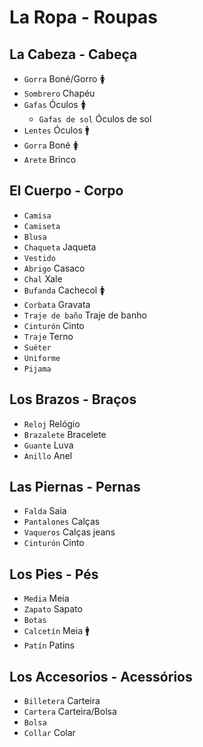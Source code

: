 # La Ropa - Roupas

## La Cabeza - Cabeça

-   `Gorra` Boné/Gorro 🚺
-   `Sombrero` Chapéu
-   `Gafas` Óculos 🚺
    -   `Gafas de sol` Óculos de sol
-   `Lentes` Óculos 🚹
-   `Gorra` Boné 🚺
-   `Arete` Brinco

## El Cuerpo - Corpo

-   `Camisa`
-   `Camiseta`
-   `Blusa`
-   `Chaqueta` Jaqueta
-   `Vestido`
-   `Abrigo` Casaco
-   `Chal` Xale
-   `Bufanda` Cachecol 🚺
-   `Corbata` Gravata
-   `Traje de baño` Traje de banho
-   `Cinturón` Cinto
-   `Traje` Terno
-   `Suéter`
-   `Uniforme`
-   `Pijama`

## Los Brazos - Braços

-   `Reloj` Relógio
-   `Brazalete` Bracelete
-   `Guante` Luva
-   `Anillo` Anel

## Las Piernas - Pernas

-   `Falda` Saia
-   `Pantalones` Calças
-   `Vaqueros` Calças jeans
-   `Cinturón` Cinto

## Los Pies - Pés

-   `Media` Meia
-   `Zapato` Sapato
-   `Botas`
-   `Calcetín` Meia 🚹
-   `Patín` Patins

## Los Accesorios - Acessórios

-   `Billetera` Carteira
-   `Cartera` Carteira/Bolsa
-   `Bolsa`
-   `Collar` Colar
